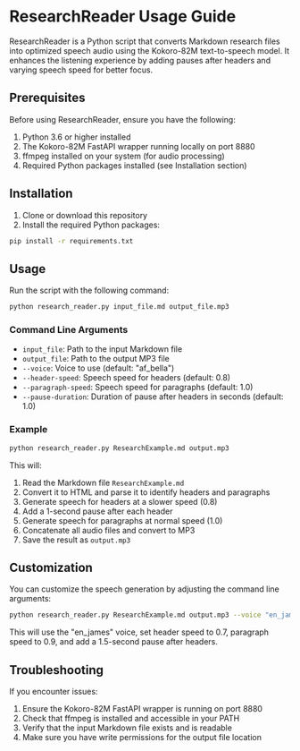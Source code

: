# ResearchReader Usage Guide

ResearchReader is a Python script that converts Markdown research files into optimized speech audio using the Kokoro-82M text-to-speech model. It enhances the listening experience by adding pauses after headers and varying speech speed for better focus.

## Prerequisites

Before using ResearchReader, ensure you have the following:

1. Python 3.6 or higher installed
2. The Kokoro-82M FastAPI wrapper running locally on port 8880
3. ffmpeg installed on your system (for audio processing)
4. Required Python packages installed (see Installation section)

## Installation

1. Clone or download this repository
2. Install the required Python packages:

```bash
pip install -r requirements.txt
```

## Usage

Run the script with the following command:

```bash
python research_reader.py input_file.md output_file.mp3
```

### Command Line Arguments

- `input_file`: Path to the input Markdown file
- `output_file`: Path to the output MP3 file
- `--voice`: Voice to use (default: "af_bella")
- `--header-speed`: Speech speed for headers (default: 0.8)
- `--paragraph-speed`: Speech speed for paragraphs (default: 1.0)
- `--pause-duration`: Duration of pause after headers in seconds (default: 1.0)

### Example

```bash
python research_reader.py ResearchExample.md output.mp3
```

This will:
1. Read the Markdown file `ResearchExample.md`
2. Convert it to HTML and parse it to identify headers and paragraphs
3. Generate speech for headers at a slower speed (0.8)
4. Add a 1-second pause after each header
5. Generate speech for paragraphs at normal speed (1.0)
6. Concatenate all audio files and convert to MP3
7. Save the result as `output.mp3`

## Customization

You can customize the speech generation by adjusting the command line arguments:

```bash
python research_reader.py ResearchExample.md output.mp3 --voice "en_james" --header-speed 0.7 --paragraph-speed 0.9 --pause-duration 1.5
```

This will use the "en_james" voice, set header speed to 0.7, paragraph speed to 0.9, and add a 1.5-second pause after headers.

## Troubleshooting

If you encounter issues:

1. Ensure the Kokoro-82M FastAPI wrapper is running on port 8880
2. Check that ffmpeg is installed and accessible in your PATH
3. Verify that the input Markdown file exists and is readable
4. Make sure you have write permissions for the output file location